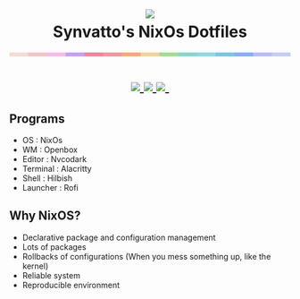 
<h1 align="center">
  <img src="https://camo.githubusercontent.com/8c73ac68e6db84a5c58eef328946ba571a92829b3baaa155b7ca5b3521388cc9/68747470733a2f2f692e696d6775722e636f6d2f367146436c41312e706e67" width="100px" /> <br>
  Synvatto's NixOs Dotfiles <br>
  <img src="./assets/9CEF2192-7F03-4E82-9F5D-5A60B3E568C4.png" width="600px" /> <br>
  <div align="center">

  <div align="center">
   <p></p>
   <a href="">
      <img src="https://img.shields.io/github/issues/synvatto/nixdots?color=f5a97f&labelColor=24273a&style=for-the-badge">
   </a>
   <a href="https://github.com/sioodmy/dotfiles/stargazers">
      <img src="https://img.shields.io/github/stars/synvatto/nixdots?color=c6a0f6&labelColor=24273a&style=for-the-badge">
   </a>
   <a href="https://github.com/sioodmy/dotfiles/">
      <img src="https://img.shields.io/github/repo-size/synvatto/nixdots?color=ee99a0&labelColor=24273a&style=for-the-badge">
   </a>

  <img alt="" src="https://badges.pufler.dev/visits/synvatto/nixdots?style=for-the-badge&color=a6da95&logoColor=white&labelColor=24273a"/>
   <br>
</div>
</h1>

  
## Programs

  - OS : NixOs
  - WM : Openbox
  - Editor : Nvcodark
  - Terminal : Alacritty
  - Shell : Hilbish
  - Launcher : Rofi

## Why NixOS?

- Declarative package and configuration management
- Lots of packages
- Rollbacks of configurations (When you mess something up, like the kernel)
- Reliable system
- Reproducible environment

